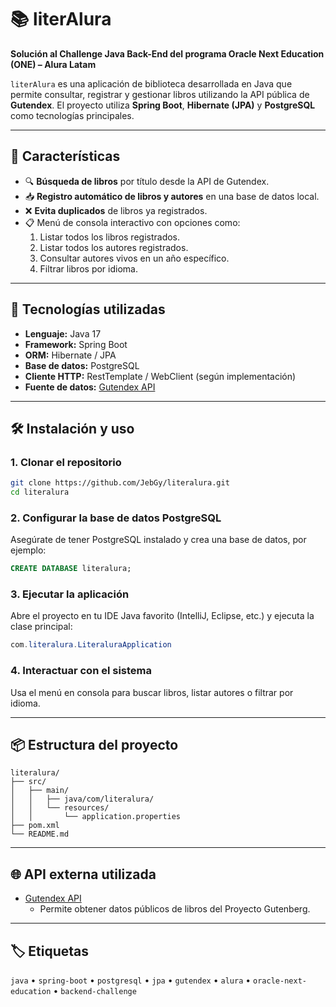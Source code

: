 # 📚 literAlura

**Solución al Challenge Java Back-End del programa Oracle Next Education (ONE) – Alura Latam**

`literAlura` es una aplicación de biblioteca desarrollada en Java que permite consultar, registrar y gestionar libros utilizando la API pública de **Gutendex**. El proyecto utiliza **Spring Boot**, **Hibernate (JPA)** y **PostgreSQL** como tecnologías principales.

---

## 🚀 Características

- 🔍 **Búsqueda de libros** por título desde la API de Gutendex.
- 📥 **Registro automático de libros y autores** en una base de datos local.
- ❌ **Evita duplicados** de libros ya registrados.
- 📋 Menú de consola interactivo con opciones como:
  1. Listar todos los libros registrados.
  2. Listar todos los autores registrados.
  3. Consultar autores vivos en un año específico.
  4. Filtrar libros por idioma.

---

## 🧰 Tecnologías utilizadas

- **Lenguaje:** Java 17
- **Framework:** Spring Boot
- **ORM:** Hibernate / JPA
- **Base de datos:** PostgreSQL
- **Cliente HTTP:** RestTemplate / WebClient (según implementación)
- **Fuente de datos:** [Gutendex API](https://gutendex.com/)

---

## 🛠️ Instalación y uso

### 1. Clonar el repositorio
```bash
git clone https://github.com/JebGy/literalura.git
cd literalura
```

### 2. Configurar la base de datos PostgreSQL
Asegúrate de tener PostgreSQL instalado y crea una base de datos, por ejemplo:
```sql
CREATE DATABASE literalura;
```

### 3. Ejecutar la aplicación
Abre el proyecto en tu IDE Java favorito (IntelliJ, Eclipse, etc.) y ejecuta la clase principal:

```java
com.literalura.LiteraluraApplication
```

### 4. Interactuar con el sistema
Usa el menú en consola para buscar libros, listar autores o filtrar por idioma.

---

## 📦 Estructura del proyecto

```
literalura/
├── src/
│   ├── main/
│   │   ├── java/com/literalura/
│   │   └── resources/
│   │       └── application.properties
├── pom.xml
└── README.md
```

---

## 🌐 API externa utilizada

- [Gutendex API](https://gutendex.com/)
  - Permite obtener datos públicos de libros del Proyecto Gutenberg.

---

## 🏷️ Etiquetas

`java` • `spring-boot` • `postgresql` • `jpa` • `gutendex` • `alura` • `oracle-next-education` • `backend-challenge`
